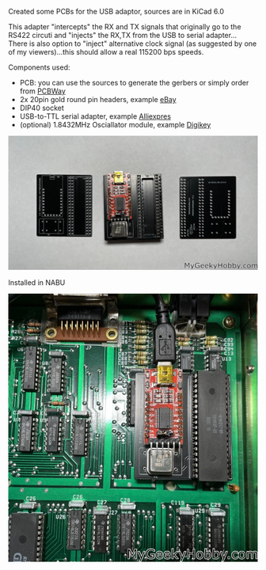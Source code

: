 Created some PCBs for the USB adaptor, sources are in KiCad 6.0

This adapter "intercepts" the RX  and TX signals that originally go to the RS422 circuti and "injects" the RX,TX from the USB to serial adapter... There is also option to "inject" alternative clock signal (as suggested by one of my viewers)...this should allow a real 115200 bps speeds.

Components used:
* PCB: you can use the sources to generate the gerbers or simply order from [PCBWay](https://www.pcbway.com/project/shareproject/NABU_native_USB_to_serial_adapter_4c1e523b.html)
* 2x 20pin gold round pin headers, example [eBay](https://www.ebay.com/itm/391866775529)
* DIP40 socket
* USB-to-TTL serial adapter, example [Alliexpres](https://www.aliexpress.us/item/3256804658745564.html?)
* (optional) 1.8432MHz Osciallator module, example [Digikey](https://www.digikey.com/en/products/detail/ecs-inc/ECS-2100A-018/21259)

![PCBs](https://github.com/Kris-Sekula/NABU/blob/main/RS422Alternative/Hardware/Pictures/PCBs.jpg)

Installed in NABU

![IN_Nabu](https://github.com/Kris-Sekula/NABU/blob/main/RS422Alternative/Hardware/Pictures/In_nabu.jpg)
